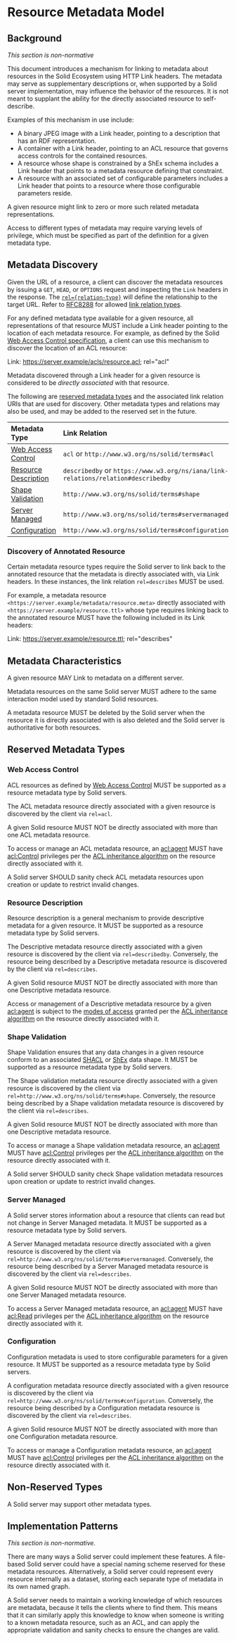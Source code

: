 # Resource Metadata Model

## Background

*This section is non-normative*

This document introduces a mechanism for linking to metadata about resources in the Solid Ecosystem using HTTP Link headers. The metadata may serve as supplementary descriptions or, when supported by a Solid server implementation, may influence the behavior of the resources. It is not meant to supplant the ability for the directly associated resource to self-describe.

Examples of this mechanism in use include:

- A binary JPEG image with a Link header, pointing to a description that has an RDF representation.
- A container with a Link header, pointing to an ACL resource that governs access controls for the contained resources.
- A resource whose shape is constrained by a ShEx schema includes a Link header that points to a metadata resource defining that constraint.
- A resource with an associated set of configurable parameters includes a Link header that points to a resource where those configurable parameters reside.

A given resource might link to zero or more such related metadata representations.

Access to different types of metadata may require varying levels of privilege, which must be specified as part of the definition for a given metadata type.

## Metadata Discovery

Given the URL of a resource, a client can discover the metadata resources by issuing a `GET`, `HEAD`, or `OPTIONS` request and inspecting the `Link` headers in the response. The [`rel={relation-type}`](https://tools.ietf.org/html/rfc8288) will define the relationship to the target URL. Refer to [RFC8288](https://tools.ietf.org/html/rfc8288) for allowed [link relation types](https://tools.ietf.org/html/rfc8288#section-2.1).

For any defined metadata type available for a given resource, all representations of that resource MUST include a Link header pointing to the location of each metadata resource. For example, as defined by the Solid [Web Access Control specification](https://github.com/solid/web-access-control-spec), a client can use this mechanism to discover the location of an ACL resource:

Link: <https://server.example/acls/resource.acl>; rel="acl"

Metadata discovered through a Link header for a given resource is considered to be *directly associated* with that resource.

The following are [reserved metadata types](#reserved-metadata-types) and the associated link relation URIs that are used for discovery. Other metadata types and relations may also be used, and may be added to the reserved set in the future.

| Metadata Type | Link Relation |
| :------------- |:-------------|
| [Web Access Control](#web-access-control) | ```acl``` or ```http://www.w3.org/ns/solid/terms#acl``` |
| [Resource Description](#resource-description) | ```describedby``` or ```https://www.w3.org/ns/iana/link-relations/relation#describedby``` |
| [Shape Validation](#shape-validation) | ```http://www.w3.org/ns/solid/terms#shape``` |
| [Server Managed](#server-managed) | ```http://www.w3.org/ns/solid/terms#servermanaged``` |
| [Configuration](#configuration) | ```http://www.w3.org/ns/solid/terms#configuration``` |

### Discovery of Annotated Resource

Certain metadata resource types require the Solid server to link back to the annotated resource that the metadata is directly associated with, via Link headers. In these instances, the link relation ```rel=describes``` MUST be used.

For example, a metadata resource ```<https://server.example/metadata/resource.meta>``` directly associated with ```<https://server.example/resource.ttl>``` whose type requires linking back to the annotated resource MUST have the following included in its Link headers:

Link: <https://server.example/resource.ttl>; rel="describes"

## Metadata Characteristics

A given resource MAY Link to metadata on a different server.

Metadata resources on the same Solid server MUST adhere to the same interaction model used by standard Solid resources.

A metadata resource MUST be deleted by the Solid server when the resource it is directly associated with is also deleted and the Solid server is authoritative for both resources.

## Reserved Metadata Types

### Web Access Control

ACL resources as defined by [Web Access Control](https://github.com/solid/web-access-control-spec) MUST be supported as a resource metadata type by Solid servers.

The ACL metadata resource directly associated with a given resource is discovered by the client via ```rel=acl```.

A given Solid resource MUST NOT be directly associated with more than one ACL metadata resource.

To access or manage an ACL metadata resource, an [acl:agent](https://github.com/solid/web-access-control-spec#describing-agents) MUST have [acl:Control](https://github.com/solid/web-access-control-spec#aclcontrol) privileges per the [ACL inheritance algorithm](https://github.com/solid/web-access-control-spec#acl-inheritance-algorithm) on the resource directly associated with it.

A Solid server SHOULD sanity check ACL metadata resources upon creation or update to restrict invalid changes.

### Resource Description

Resource description is a general mechanism to provide descriptive metadata for a given resource. It MUST be supported as a resource metadata type by Solid servers.

The Descriptive metadata resource directly associated with a given resource is discovered by the client via ```rel=describedby```. Conversely, the resource being described by a Descriptive metadata resource is discovered by the client via ```rel=describes```.

A given Solid resource MUST NOT be directly associated with more than one Descriptive metadata resource.

Access or management of a Descriptive metadata resource by a given [acl:agent](https://github.com/solid/web-access-control-spec#describing-agents) is subject to the [modes of access](https://github.com/solid/web-access-control-spec#modes-of-access) granted per the [ACL inheritance algorithm](https://github.com/solid/web-access-control-spec#acl-inheritance-algorithm) on the resource directly associated with it.

### Shape Validation

Shape Validation ensures that any data changes in a given resource conform to an associated [SHACL](https://www.w3.org/TR/shacl/) or [ShEx](https://shex.io/shex-semantics/index.html) data shape. It MUST be supported as a resource metadata type by Solid servers.

The Shape validation metadata resource directly associated with a given resource is discovered by the client via ```rel=http://www.w3.org/ns/solid/terms#shape```. Conversely, the resource being described by a Shape validation metadata resource is discovered by the client via ```rel=describes```.

A given Solid resource MUST NOT be directly associated with more than one Descriptive metadata resource.

To access or manage a Shape validation metadata resource, an [acl:agent](https://github.com/solid/web-access-control-spec#describing-agents) MUST have [acl:Control](https://github.com/solid/web-access-control-spec#aclcontrol) privileges per the [ACL inheritance algorithm](https://github.com/solid/web-access-control-spec#acl-inheritance-algorithm) on the resource directly associated with it.

A Solid server SHOULD sanity check Shape validation metadata resources upon creation or update to restrict invalid changes.

### Server Managed

A Solid server stores information about a resource that clients can read but not change in Server Managed metadata. It MUST be supported as a resource metadata type by Solid servers.

A Server Managed metadata resource directly associated with a given resource is discovered by the client via ```rel=http://www.w3.org/ns/solid/terms#servermanaged```. Conversely, the resource being described by a Server Managed metadata resource is discovered by the client via ```rel=describes```.

A given Solid resource MUST NOT be directly associated with more than one Server Managed metadata resource.

To access a Server Managed metadata resource, an [acl:agent](https://github.com/solid/web-access-control-spec#describing-agents) MUST have [acl:Read](https://github.com/solid/web-access-control-spec#aclread) privileges per the [ACL inheritance algorithm](https://github.com/solid/web-access-control-spec#acl-inheritance-algorithm) on the resource directly associated with it.

### Configuration

Configuration metadata is used to store configurable parameters for a given resource. It MUST be supported as a resource metadata type by Solid servers.

A configuration metadata resource directly associated with a given resource is discovered by the client via ```rel=http://www.w3.org/ns/solid/terms#configuration```. Conversely, the resource being described by a Configuration metadata resource is discovered by the client via ```rel=describes```.

A given Solid resource MUST NOT be directly associated with more than one Configuration metadata resource.

To access or manage a Configuration metadata resource, an [acl:agent](https://github.com/solid/web-access-control-spec#describing-agents) MUST have [acl:Control](https://github.com/solid/web-access-control-spec#aclcontrol) privileges per the [ACL inheritance algorithm](https://github.com/solid/web-access-control-spec#acl-inheritance-algorithm) on the resource directly associated with it.

## Non-Reserved Types

A Solid server may support other metadata types.

## Implementation Patterns

*This section is non-normative.*

There are many ways a Solid server could implement these features. A file-based Solid server could have a special naming scheme reserved for these metadata resources. Alternatively, a Solid server could represent every resource internally as a dataset, storing each separate type of metadata in its own named graph.

A Solid server needs to maintain a working knowledge of which resources are metadata, because it tells the clients where to find them. This means that it can similarly apply this knowledge to know when someone is writing to a known metadata resource, such as an ACL, and can apply the appropriate validation and sanity checks to ensure the changes are valid.
